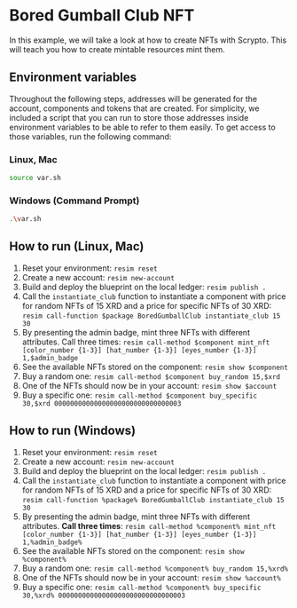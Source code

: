 # Bored Gumball Club NFT
In this example, we will take a look at how to create NFTs with Scrypto. This will teach you how to create mintable resources mint them. 

## Environment variables
Throughout the following steps, addresses will be generated for the account, components and tokens that are created. For simplicity, we included a script that you can run to store those addresses inside environment variables to be able to refer to them easily. To get access to those variables, run the following command:

### Linux, Mac
```bash
source var.sh
```

### Windows (Command Prompt)
```bash
.\var.sh
```

## How to run (Linux, Mac)
1. Reset your environment: `resim reset`
1. Create a new account: `resim new-account`
1. Build and deploy the blueprint on the local ledger: `resim publish .`
1. Call the `instantiate_club` function to instantiate a component with price for random NFTs of 15 XRD and a price for specific NFTs of 30 XRD: `resim call-function $package BoredGumballClub instantiate_club 15 30`
1. By presenting the admin badge, mint three NFTs with different attributes. Call three times: `resim call-method $component mint_nft [color_number {1-3}] [hat_number {1-3}] [eyes_number {1-3}] 1,$admin_badge`
1. See the available NFTs stored on the component: `resim show $component`
1. Buy a random one: `resim call-method $component buy_random 15,$xrd`
1. One of the NFTs should now be in your account: `resim show $account`
1. Buy a specific one: `resim call-method $component buy_specific 30,$xrd 00000000000000000000000000000003`

## How to run (Windows)
1. Reset your environment: `resim reset`
1. Create a new account: `resim new-account`
1. Build and deploy the blueprint on the local ledger: `resim publish .`
1. Call the `instantiate_club` function to instantiate a component with price for random NFTs of 15 XRD and a price for specific NFTs of 30 XRD: `resim call-function %package% BoredGumballClub instantiate_club 15 30`
1. By presenting the admin badge, mint three NFTs with different attributes. **Call three times**: `resim call-method %component% mint_nft [color_number {1-3}] [hat_number {1-3}] [eyes_number {1-3}] 1,%admin_badge%`
1. See the available NFTs stored on the component: `resim show %component%`
1. Buy a random one: `resim call-method %component% buy_random 15,%xrd%`
1. One of the NFTs should now be in your account: `resim show %account%`
1. Buy a specific one: `resim call-method %component% buy_specific 30,%xrd% 00000000000000000000000000000003`